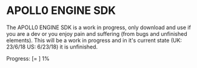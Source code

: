 # APOLL0 ENGINE SDK
The APOLL0 ENGINE SDK is a work in progress, only download and use if you are a dev or you enjoy pain and suffering (from bugs and unfinished elements). This will be a work in progress and in it's current state (UK: 23/6/18 US: 6/23/18) it is unfinished.

Progress: [=                                                                                                   ] 1%
